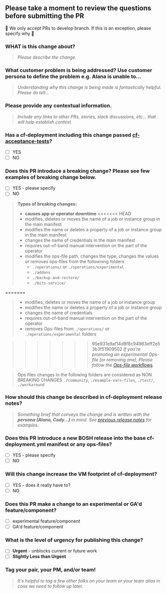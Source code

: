 ## Please take a moment to review the questions before submitting the PR

🚫 We only accept PRs to develop branch. If this is an exception, please specify why 🚫

### WHAT is this change about?

> _Please describe the change._

### What customer problem is being addressed? Use customer persona to define the problem e.g. Alana is unable to...

> _Understanding why this change is being made is fantastically helpful. Please do tell..._

### Please provide any contextual information.

> _Include any links to other PRs, stories, slack discussions, etc... that will help establish context._

### Has a cf-deployment including this change passed [cf-acceptance-tests](https://github.com/cloudfoundry/cf-acceptance-tests)?

- [ ] YES
- [ ] NO

### Does this PR introduce a breaking change? Please see few examples of breaking change below.

- [ ] YES - please specify
- [ ] NO

> **Types of breaking changes:**
> - **causes app or operator downtime**
<<<<<<< HEAD
> - modifies, deletes or moves the name of a job or instance group in the main manifest
> - modifies the name or deletes a property of a job or instance group in the main manifest
> - changes the name of credentials in the main manifest
> - requires out-of-band manual intervention on the part of the operator 
> - modifies the ops-file path, changes the type, changes the values or removes ops-files from the followning folders
>    - `./operations/` or `./operations/experimental` 
>    - `./addons`
>    - `./backup-and-restore/`
>    - `./bits-service/`
>
=======
> - modifies, deletes or moves the name of a job or instance group
> - modifies the name or deletes a property of a job or instance group 
> - changes the name of credentials
> - requires out-of-band manual intervention on the part of the operator
> - removes Ops-files from `./operations/` or `./operations/experimental` folders

>>>>>>> 95e931e9af14d8f8c94983eff2e53b3f51909502
> _If you're promoting an experimental Ops-file (or removing one), Please follow the [Ops-file workflows](https://github.com/cloudfoundry/cf-deployment/blob/master/ops-file-promotion-workflow.md)._

> Ops files changes in the following folders are considered as NON BREAKING CHANGES
> `./community`, `./example-vars-files`, `./test/`, `./workaround`

### How should this change be described in cf-deployment release notes?

> _Something brief that conveys the change and is written with the **persona (Alana, Cody...)** in mind. See [previous release notes](https://github.com/cloudfoundry/cf-deployment/releases) for examples._

### Does this PR introduce a new BOSH release into the base cf-deployment.yml manifest or any ops-files?

- [ ] YES - please specify
- [ ] NO

### Will this change increase the VM footprint of cf-deployment?

- [ ] YES - does it really have to?
- [ ] NO

### Does this PR make a change to an experimental or GA'd feature/component?

- [ ] experimental feature/component
- [ ] GA'd feature/component

### What is the level of urgency for publishing this change?

- [ ] **Urgent** - unblocks current or future work
- [ ] **Slightly Less than Urgent**

### Tag your pair, your PM, and/or team!

> _It's helpful to tag a few other folks on your team or your team alias in case we need to follow up later._
